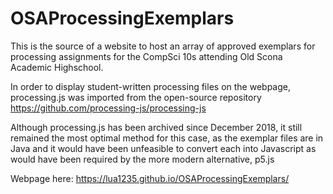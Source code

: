 # OSAProcessingExemplars
This is the source of a website to host an array of approved exemplars for processing assignments for the CompSci 10s attending Old Scona Academic Highschool.

In order to display student-written processing files on the webpage, processing.js was imported from the open-source repository https://github.com/processing-js/processing-js

Although processing.js has been archived since December 2018, it still remained the most optimal method for this case, as the exemplar files are in Java and it would have been unfeasible to convert each into Javascript as would have been required by the more modern alternative, p5.js

Webpage here: https://lua1235.github.io/OSAProcessingExemplars/
